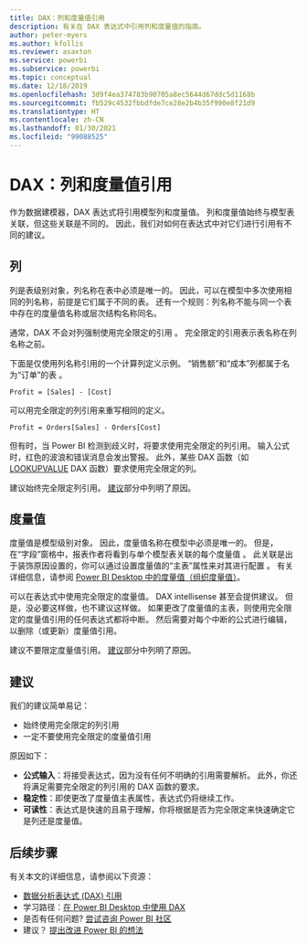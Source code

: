 ```yaml
---
title: DAX：列和度量值引用
description: 有关在 DAX 表达式中引用列和度量值的指南。
author: peter-myers
ms.author: kfollis
ms.reviewer: asaxton
ms.service: powerbi
ms.subservice: powerbi
ms.topic: conceptual
ms.date: 12/18/2019
ms.openlocfilehash: 3d9f4ea374783b90705a8ec5644d67ddc5d1168b
ms.sourcegitcommit: fb529c4532fbbdfde7ce28e2b4b35f990e8f21d9
ms.translationtype: HT
ms.contentlocale: zh-CN
ms.lasthandoff: 01/30/2021
ms.locfileid: "99088525"
---
```

# <a name="dax-column-and-measure-references"></a>DAX：列和度量值引用

作为数据建模器，DAX 表达式将引用模型列和度量值。 列和度量值始终与模型表关联，但这些关联是不同的。 因此，我们对如何在表达式中对它们进行引用有不同的建议。

## <a name="columns"></a>列

列是表级别对象，列名称在表中必须是唯一的。 因此，可以在模型中多次使用相同的列名称，前提是它们属于不同的表。 还有一个规则：列名称不能与同一个表中存在的度量值名称或层次结构名称同名。

通常，DAX 不会对列强制使用完全限定的引用  。 完全限定的引用表示表名称在列名称之前。

下面是仅使用列名称引用的一个计算列定义示例。 “销售额”和“成本”列都属于名为“订单”的表    。

```dax
Profit = [Sales] - [Cost]
```

可以用完全限定的列引用来重写相同的定义。

```dax
Profit = Orders[Sales] - Orders[Cost]
```

但有时，当 Power BI 检测到歧义时，将要求使用完全限定的列引用。 输入公式时，红色的波浪和错误消息会发出警报。 此外，某些 DAX 函数（如 [LOOKUPVALUE](/dax/lookupvalue-function-dax) DAX 函数）要求使用完全限定的列。

建议始终完全限定列引用。 [建议](#recommendations)部分中列明了原因。

## <a name="measures"></a>度量值

度量值是模型级别对象。 因此，度量值名称在模型中必须是唯一的。 但是，在“字段”窗格中，报表作者将看到与单个模型表关联的每个度量值  。 此关联是出于装饰原因设置的，你可以通过设置度量值的“主表”属性来对其进行配置  。 有关详细信息，请参阅 [Power BI Desktop 中的度量值（组织度量值）](../transform-model/desktop-measures.md#organizing-your-measures)。

可以在表达式中使用完全限定的度量值。 DAX intellisense 甚至会提供建议。 但是，没必要这样做，也不建议这样做。 如果更改了度量值的主表，则使用完全限定的度量值引用的任何表达式都将中断。 然后需要对每个中断的公式进行编辑，以删除（或更新）度量值引用。

建议不要限定度量值引用。 [建议](#recommendations)部分中列明了原因。

## <a name="recommendations"></a>建议

我们的建议简单易记：

- 始终使用完全限定的列引用
- 一定不要使用完全限定的度量值引用

原因如下：

- **公式输入**：将接受表达式，因为没有任何不明确的引用需要解析。 此外，你还将满足需要完全限定的列引用的 DAX 函数的要求。
- **稳定性**：即使更改了度量值主表属性，表达式仍将继续工作。
- **可读性**：表达式是快速的且易于理解，你将根据是否为完全限定来快速确定它是列还是度量值。

## <a name="next-steps"></a>后续步骤

有关本文的详细信息，请参阅以下资源：

- [数据分析表达式 (DAX) 引用](/dax/)
- 学习路径：[在 Power BI Desktop 中使用 DAX](/learn/paths/dax-power-bi/)
- 是否有任何问题? [尝试咨询 Power BI 社区](https://community.powerbi.com/)
- 建议？ [提出改进 Power BI 的想法](https://ideas.powerbi.com)